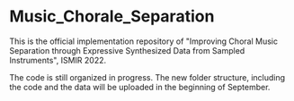 # Music_Chorale_Separation
 
This is the official implementation repository of "Improving Choral Music Separation through Expressive Synthesized Data from Sampled Instruments", ISMIR 2022.

The code is still organized in progress. The new folder structure, including the code and the data will be uploaded in the beginning of September.


